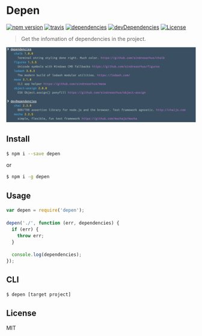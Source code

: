 # Depen

[![npm version](http://img.shields.io/npm/v/depen.svg?style=flat)](https://github.com/makotot/depen)
[![travis](http://img.shields.io/travis/makotot/depen.svg?style=flat)](https://github.com/makotot/depen)
[![dependencies](http://img.shields.io/david/makotot/depen.svg?style=flat)](https://github.com/makotot/depen)
[![devDependencies](http://img.shields.io/david/dev/makotot/depen.svg?style=flat)](https://github.com/makotot/depen)
[![License](http://img.shields.io/npm/l/depen.svg?style=flat)](https://github.com/makotot/depen)

> Get the infomation of dependencies in the project.

<img src="./screenshot.png" />

## Install

```sh
$ npm i --save depen
```
or
```sh
$ npm i -g depen
```

## Usage

```js
var depen = require('depen');

depen('./', function (err, dependencies) {
  if (err) {
    throw err;
  }

  console.log(dependencies);
});
```

## CLI

```sh
$ depen [target project]
```


## License

MIT
